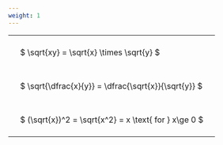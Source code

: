 ```yaml
---
weight: 1
---
```


<style type="text/css">
#T_65155 th.col_heading {
  text-align: left;
  font-size: 1em;
}
#T_65155 td {
  text-align: left;
  font-size: 1em;
  padding: 1.5em;
}
</style>
<table id="T_65155">
  <thead>
  </thead>
  <tbody>
    <tr>
      <td id="T_65155_row0_col0" class="data row0 col0" >$ \sqrt{xy} = \sqrt{x} \times \sqrt{y} $</td>
    </tr>
    <tr>
      <td id="T_65155_row1_col0" class="data row1 col0" >$ \sqrt{\dfrac{x}{y}} = \dfrac{\sqrt{x}}{\sqrt{y}} $</td>
    </tr>
    <tr>
      <td id="T_65155_row2_col0" class="data row2 col0" >$ (\sqrt{x})^2 = \sqrt{x^2} = x \text{ for } x\ge 0 $</td>
    </tr>
  </tbody>
</table>
